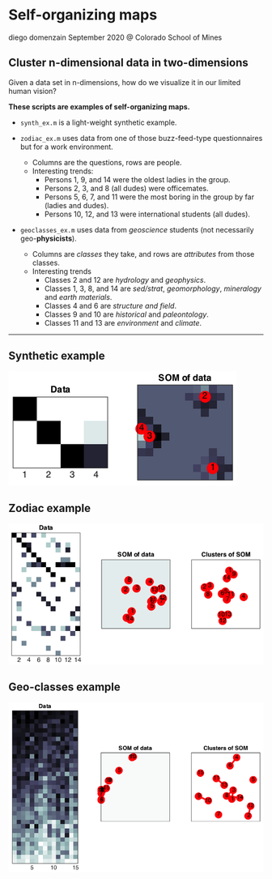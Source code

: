 # Self-organizing maps
diego domenzain
September 2020 @ Colorado School of Mines

## Cluster n-dimensional data in two-dimensions

Given a data set in n-dimensions, how do we visualize it in our limited human vision?

__These scripts are examples of self-organizing maps.__

* ```synth_ex.m``` is a light-weight synthetic example.
 
* ```zodiac_ex.m``` uses data from one of those buzz-feed-type questionnaires but for a work environment.

  * Columns are the questions, rows are people.
  * Interesting trends:
    * Persons 1, 9, and 14 were the oldest ladies in the group.
    * Persons 2, 3, and 8 (all dudes) were officemates.
    * Persons 5, 6, 7, and 11 were the most boring in the group by far (ladies and dudes).
    * Persons 10, 12, and 13 were international students (all dudes).
    
* ```geoclasses_ex.m``` uses data from _geoscience_ students (not necessarily geo-__physicists__). 
 
  * Columns are _classes_ they take, and rows are _attributes_ from those classes.
  * Interesting trends
    * Classes 2 and 12 are _hydrology_ and _geophysics_.
    * Classes 1, 3, 8, and 14 are _sed/strat_, _geomorphology_, _mineralogy_ and _earth materials_.
    * Classes 4 and 6 are _structure and field_.
    * Classes 9 and 10 are _historical_ and _paleontology_.
    * Classes 11 and 13 are _environment_ and _climate_.

---

## Synthetic example

[![](../pics/self-org-synth.png)](./)

## Zodiac example

[![](../pics/self-org-zodiac.png)](./)

## Geo-classes example

[![](../pics/self-org-geoclasses.png)](./)

